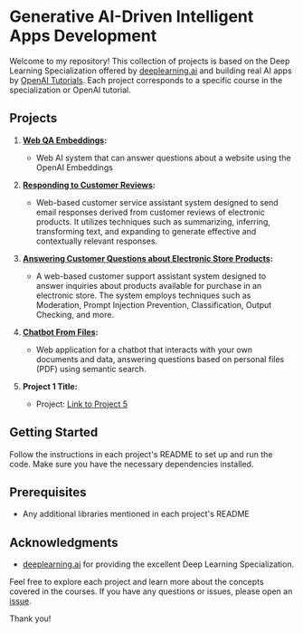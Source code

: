 # Generative AI-Driven Intelligent Apps Development

Welcome to my repository! This collection of projects is based on the Deep Learning Specialization offered by [deeplearning.ai](https://www.deeplearning.ai/short-courses/) and building real AI apps by [OpenAI Tutorials](https://platform.openai.com/docs/tutorials). Each project corresponds to a specific course in the specialization or OpenAI tutorial.

## Projects

1. **[Web QA Embeddings](ChatGPTAPI/Web-QA-Embeddings):**
   - Web AI system that can answer questions about a website using the OpenAI Embeddings

2. **[Responding to Customer Reviews](ChatGPTAPI/Responding-to-customer-reviews):**
   - Web-based customer service assistant system designed to send email responses derived from customer reviews of electronic products. It utilizes techniques such as summarizing, inferring, transforming text, and expanding to generate effective and contextually relevant responses.

3. **[Answering Customer Questions about Electronic Store Products](ChatGPTAPI/Customer-Support-System-Q-and-A):**
   - A web-based customer support assistant system designed to answer inquiries about products available for purchase in an electronic store. The system employs techniques such as Moderation, Prompt Injection Prevention, Classification, Output Checking, and more.

4. **[Chatbot From Files](ChatGPTAPI/Chatbot-From-Files):**
   - Web application for a chatbot that interacts with your own documents and data, answering questions based on personal files (PDF) using semantic search.

5. **Project 1 Title:**
   - Project: [Link to Project 5](project5/README.md)

## Getting Started

Follow the instructions in each project's README to set up and run the code. Make sure you have the necessary dependencies installed.

## Prerequisites

- Any additional libraries mentioned in each project's README

## Acknowledgments

- [deeplearning.ai](https://www.deeplearning.ai/) for providing the excellent Deep Learning Specialization.

Feel free to explore each project and learn more about the concepts covered in the courses. If you have any questions or issues, please open an [issue](https://github.com/ademiltonnunes/Generative-AI-Driven-Intelligent-Apps-Development/issues).

Thank you!

